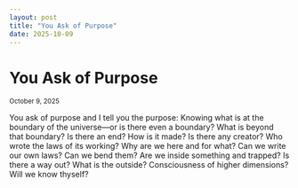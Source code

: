 ```yaml
---
layout: post
title: "You Ask of Purpose"
date: 2025-10-09
---
```


# You Ask of Purpose

<small>October 9, 2025</small>

You ask of purpose and I tell you the purpose: Knowing what is at the boundary of the universe—or is there even a boundary? What is beyond that boundary? Is there an end? How is it made? Is there any creator? Who wrote the laws of its working? Why are we here and for what? Can we write our own laws? Can we bend them? Are we inside something and trapped? Is there a way out? What is the outside? Consciousness of higher dimensions? Will we know thyself?
